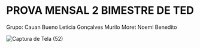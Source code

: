 # PROVA MENSAL 2 BIMESTRE DE TED
Grupo: 
Cauan Bueno
Leticia Gonçalves
Murilo Moret
Noemi Benedito

![Captura de Tela (52)](https://github.com/leletch/2bi-ted-men/assets/124884152/c7716db6-0c6b-4194-8da3-5eefaa5d47aa)
